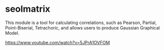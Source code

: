 # seolmatrix

This module is a tool for calculating correlations, such as Pearson, Partial, Point-Biserial, Tetrachoric, and allows users to produce Gaussian Graphical Model.

https://www.youtube.com/watch?v=5JPrA1OVFOM
